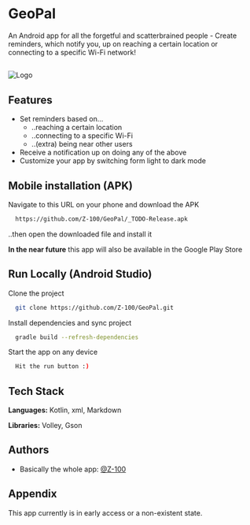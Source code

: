 
# GeoPal

An Android app for all the forgetful and scatterbrained people - Create reminders, which notify you, up on reaching a certain location or connecting to a specific Wi-Fi network!

##

![Logo](https://dev-to-uploads.s3.amazonaws.com/uploads/articles/th5xamgrr6se0x5ro4g6.png)

## Features

- Set reminders based on...
    - ..reaching a certain location
    - ..connecting to a specific Wi-Fi
    - ..(extra) being near other users
- Receive a notification up on doing any of the above
- Customize your app by switching form light to dark mode


## Mobile installation (APK)

Navigate to this URL on your phone and download the APK
```bash
  https://github.com/Z-100/GeoPal/_TODO-Release.apk
```
..then open the downloaded file and install it

**In the near future** this app will also be available in the Google Play Store

## Run Locally (Android Studio)

Clone the project

```bash
  git clone https://github.com/Z-100/GeoPal.git
```

Install dependencies and sync project

```bash
  gradle build --refresh-dependencies
```

Start the app on any device

```bash
  Hit the run button :)
```

## Tech Stack

**Languages:** Kotlin, xml, Markdown

**Libraries:** Volley, Gson

## Authors

- Basically the whole app: [@Z-100](https://www.github.com/z-100)

## Appendix

This app currently is in early access or a non-existent state.

